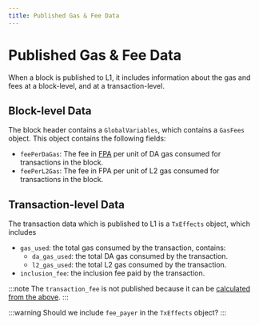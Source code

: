 ```yaml
---
title: Published Gas & Fee Data
---
```


# Published Gas & Fee Data

When a block is published to L1, it includes information about the gas and fees at a block-level, and at a transaction-level.

## Block-level Data

The block header contains a `GlobalVariables`, which contains a `GasFees` object. This object contains the following fields:
- `feePerDaGas`: The fee in [FPA](./fee-payment-asset.md) per unit of DA gas consumed for transactions in the block.
- `feePerL2Gas`: The fee in FPA per unit of L2 gas consumed for transactions in the block.

## Transaction-level Data

The transaction data which is published to L1 is a `TxEffects` object, which includes
- `gas_used`: the total gas consumed by the transaction, contains:
  - `da_gas_used`: the total DA gas consumed by the transaction.
  - `l2_gas_used`: the total L2 gas consumed by the transaction.
- `inclusion_fee`: the inclusion fee paid by the transaction.

:::note
The `transaction_fee` is not published because it can be [calculated from the above](./specifying-gas-fee-info.md#transaction-fee).
:::

:::warning
Should we include `fee_payer` in the `TxEffects` object?
:::
